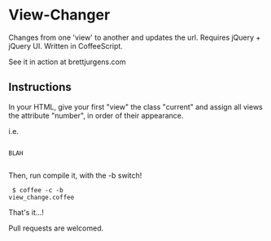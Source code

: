 View-Changer
============

Changes from one 'view' to another and updates the url. Requires jQuery + jQuery UI. Written in CoffeeScript.

See it in action at brettjurgens.com

Instructions
------------
In your HTML, give your first "view" the class "current" and assign all views the attribute "number", in order of their appearance.

i.e.
	<pre><code>
		<div class="current" number="1">BLAH</div>
	</code></pre>

Then, run compile it, with the -b switch!
	<pre><code>
		$ coffee -c -b view_change.coffee
	</code></pre>

That's it...!

Pull requests are welcomed.